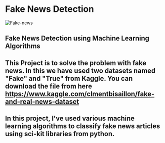 # Fake News Detection


![Fake-news](https://user-images.githubusercontent.com/76167270/159124899-035af687-521d-4a08-8096-e32ec076ba10.jpg)


## Fake News Detection using Machine Learning Algorithms

## This Project is to solve the problem with fake news. In this we have used two datasets named "Fake" and "True" from Kaggle. You can download the file from here https://www.kaggle.com/clmentbisaillon/fake-and-real-news-dataset


## In this project, I've used various machine learning algorithms to classify fake news articles using sci-kit libraries from python.
  
  
  
